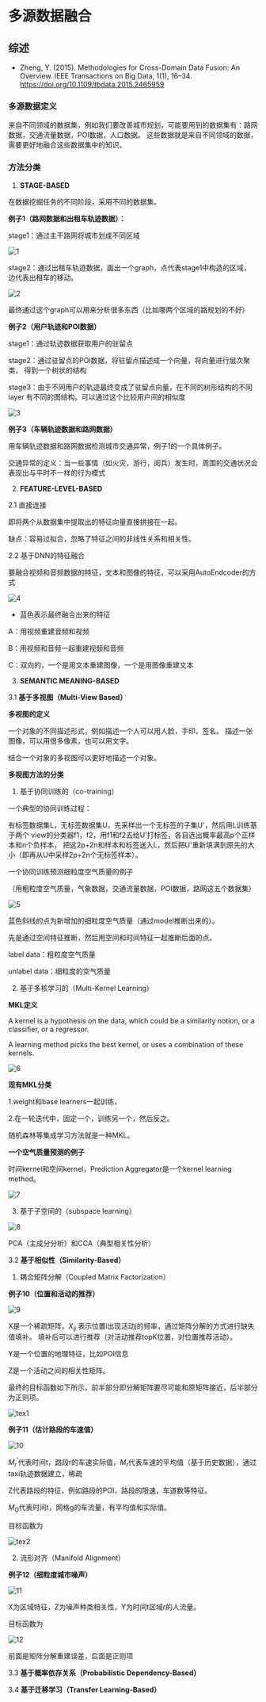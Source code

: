 # 多源数据融合
## 综述
- Zheng, Y. (2015). Methodologies for Cross-Domain Data Fusion: An Overview. IEEE Transactions on Big Data, 1(1), 16–34. https://doi.org/10.1109/tbdata.2015.2465959

### 多源数据定义

来自不同领域的数据集，例如我们要改善城市规划，可能要用到的数据集有：路网数据，交通流量数据，POI数据，人口数据。
这些数据就是来自不同领域的数据，需要更好地融合这些数据集中的知识。

### 方法分类
1. **STAGE-BASED** 

在数据挖掘任务的不同阶段，采用不同的数据集。

**例子1（路网数据和出租车轨迹数据）：**

stage1：通过主干路网将城市划成不同区域

![1](pic/1.png)

stage2：通过出租车轨迹数据，画出一个graph，点代表stage1中构造的区域，
边代表出租车的移动。

![2](pic/2.png)

最终通过这个graph可以用来分析很多东西（比如哪两个区域的路规划的不好）

**例子2（用户轨迹和POI数据）**

stage1：通过轨迹数据获取用户的驻留点

stage2：通过驻留点的POI数据，将驻留点描述成一个向量，将向量进行层次聚类，
得到一个树状的结构

stage3：由于不同用户的轨迹最终变成了驻留点向量，在不同的树形结构的不同layer
有不同的图结构。可以通过这个比较用户间的相似度

![3](pic/3.png)

**例子3（车辆轨迹数据和路网数据）**

用车辆轨迹数据和路网数据检测城市交通异常，例子1的一个具体例子。

交通异常的定义：当一些事情（如火灾，游行，阅兵）发生时，周围的交通状况会表现出与平时不一样的行为模式


2. **FEATURE-LEVEL-BASED**

2.1 直接连接

即将两个从数据集中提取出的特征向量直接拼接在一起。

缺点：容易过拟合，忽略了特征之间的非线性关系和相关性。

2.2 基于DNN的特征融合

要融合视频和音频数据的特征，文本和图像的特征，可以采用AutoEndcoder的方式

![4](pic/4.png)

- 蓝色表示最终融合出来的特征

A：用视频重建音频和视频

B：用视频和音频一起重建视频和音频

C：双向的，一个是用文本重建图像，一个是用图像重建文本

3. **SEMANTIC MEANING-BASED**

3.1 **基于多视图（Multi-View Based）**

**多视图的定义**

一个对象的不同描述形式，例如描述一个人可以用人脸，手印，签名。
描述一张图像，可以用很多像素，也可以用文字。

结合一个对象的多视图可以更好地描述一个对象。

**多视图方法的分类**

1. 基于协同训练的（co-training）

一个典型的协同训练过程：

有标签数据集L，无标签数据集U，先采样出一个无标签的子集U'，然后用L训练基于两个
view的分类器f1，f2，用f1和f2去给U'打标签，各自选出概率最高p个正样本和n个负样本，
把这2p+2n和样本和标签送入L，然后把U'重新填满到原先的大小（即再从U中采样2p+2n个无标签样本）。

一个协同训练预测细粒度空气质量的例子

（用粗粒度空气质量，气象数据，交通流量数据，POI数据，路网这五个数据集）

![5](pic/5.png)

蓝色斜线的点为新增加的细粒度空气质量（通过model推断出来的）。

先是通过空间特征推断，然后用空间和时间特征一起推断后面的点。

label data：粗粒度空气质量

unlabel data：细粒度的空气质量

2. 基于多核学习的（Multi-Kernel Learning）

**MKL定义**

A kernel is a hypothesis on the data, which could be a similarity notion, or a classifier, or a regressor.

A learning method picks the best kernel, or uses a combination of these kernels.

![6](pic/6.png)

**现有MKL分类**

1.weight和base learners一起训练，

2.在一轮迭代中，固定一个，训练另一个，然后反之。

随机森林等集成学习方法就是一种MKL。

**一个空气质量预测的例子**

时间kernel和空间kernel，Prediction Aggregator是一个kernel learning method。

![7](pic/7.png)

3. 基于子空间的（subspace learning）

![8](pic/8.png)

PCA（主成分分析）和CCA（典型相关性分析）

3.2 **基于相似性（Similarity-Based）**

1. 耦合矩阵分解（Coupled Matrix Factorization）

**例子10（位置和活动的推荐）**

![9](pic/9.png)

X是一个稀疏矩阵，$X_{ij}$ 表示位置i出现活动j的频率，通过矩阵分解的方式进行缺失值填补。
填补后可以进行推荐（对活动推荐topK位置，对位置推荐活动）。

Y是一个位置的地理特征，比如POI信息

Z是一个活动之间的相关性矩阵。

最终的目标函数如下所示，前半部分即分解矩阵要尽可能和原矩阵接近，后半部分为正则项。

![tex1](tex/1.png)

**例子11（估计路段的车速值）**

![10](pic/10.png)

$M^{'}_r$代表时间t，路段r的车速实际值，$M_r$代表车速的平均值（基于历史数据），通过taxi轨迹数据建立，稀疏

Z代表路段的特征，例如路段的POI，路段的限速，车道数等特征。

$M_G$代表时间t，网格g的车流量，有平均值和实际值。

目标函数为

![tex2](tex/2.png)

2. 流形对齐（Manifold Alignment）

**例子12（细粒度城市噪声）**

![11](pic/11.png)

X为区域特征，Z为噪声种类相关性，Y为时间t区域r的人流量。

目标函数为

![12](pic/12.png)

前面是矩阵分解重建误差，后面是正则项

3.3 **基于概率依存关系（Probabilistic Dependency-Based）**

3.4 **基于迁移学习（Transfer Learning-Based）**
